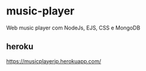 # music-player
Web music player com NodeJs, EJS, CSS e MongoDB

## heroku
https://musicplayerjp.herokuapp.com/